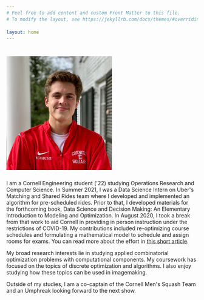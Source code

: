 ```yaml
---
# Feel free to add content and custom Front Matter to this file.
# To modify the layout, see https://jekyllrb.com/docs/themes/#overriding-theme-defaults

layout: home
---
```


# <img alt="me" src="images/profile.JPG" height="300">

I am a Cornell Engineering student ('22) studying Operations Research and Computer
Science. In Summer 2021, I was a Data Science Intern on Uber's Matching and
Shared Rides team where I developed and implemented an algorithm for
pre-scheduled rides. Prior to that, I developed materials for the forthcoming
book, Data Science and Decision Making: An Elementary Introduction to Modeling
and Optimization. In August 2020, I took a break from that work to aid Cornell
in providing in person instruction under the restrictions of COVID-19. My
contributions included re-optimizing course schedules and formulating a
mathematical model to schedule and assign rooms for exams. You can read more
about the effort in
[this short article](https://www.engineering.cornell.edu/spotlights/unsung-engineering-behind-cornells-fall-2020-schedule).

My broad research interests lie in studying applied combinatorial optimization
problems with computational components. My coursework has focused on the topics
of discrete optimization and algorithms. I also enjoy studying how these
topics can be used in imagemaking.

Outside of my studies, I am a co-captain of the Cornell Men's Squash Team and an
Umphreak looking forward to the next show.
